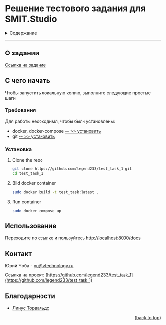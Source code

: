 # Решение тестового задания для SMIT.Studio


<!-- TABLE OF CONTENTS -->
<details>
  <summary>Содержание</summary>
  <ol>
    <li>
      <a href="#about-the-project">О задании</a>
    </li>
    <li>
      <a href="#getting-started">С чего начать</a>
      <ul>
        <li><a href="#prerequisites">Требования</a></li>
        <li><a href="#installation">Установка, запуск</a></li>
      </ul>
    </li>
    <li><a href="#usage">Использование</a></li>
    <li><a href="#contact">Контакт</a></li>
    <li><a href="#acknowledgments">Благодарности</a></li>
  </ol>
</details>

_______________


<!-- ABOUT THE TASK -->
## О задании

[Ссылка на задание](https://docs.google.com/document/d/1ET0V9ZsLNsdwkaZQ-M3nC6Kkvx2KS75UUROg3kc68UA/edit)




<!-- GETTING STARTED -->
## С чего начать

Чтобы запустить локальную копию, выполните следующие простые шаги 


### Требования

Для работы необходимл, чтобы были установлены:

* docker, docker-compose [ -- >> установить](https://docs.docker.com/get-docker/)
* git [ -- >> установить](https://git-scm.com/book/ru/v2/%D0%92%D0%B2%D0%B5%D0%B4%D0%B5%D0%BD%D0%B8%D0%B5-%D0%A3%D1%81%D1%82%D0%B0%D0%BD%D0%BE%D0%B2%D0%BA%D0%B0-Git)


### Установка

1. Clone the repo
   ```sh
   git clone https://github.com/legend233/test_task_1.git
   cd test_task_1
   ```
2. Bild docker container
   ```sh
   sudo docker build -t test_task:latest .
   ```
3. Run container
   ```sh
   sudo docker compose up
   ```




<!-- USAGE EXAMPLES -->
## Использование

Переходите по ссылке и пользуйтесь [http://localhost:8000/docs](http://localhost:8000/docs)


<!-- CONTACT -->
## Контакт

Юрий Чоба - [yu@vtechnology.ru](yu@vtechnology.ru)

Ссылка на проект: [https://github.com/legend233/test_task_1](https://github.com/legend233/test_task_1)



<!-- ACKNOWLEDGMENTS -->
## Благодарности

* [Линус Торвальдс](https://ru.wikipedia.org/wiki/%D0%A2%D0%BE%D1%80%D0%B2%D0%B0%D0%BB%D1%8C%D0%B4%D1%81,_%D0%9B%D0%B8%D0%BD%D1%83%D1%81)


<p align="right">(<a href="#readme-top">back to top</a>)</p>

